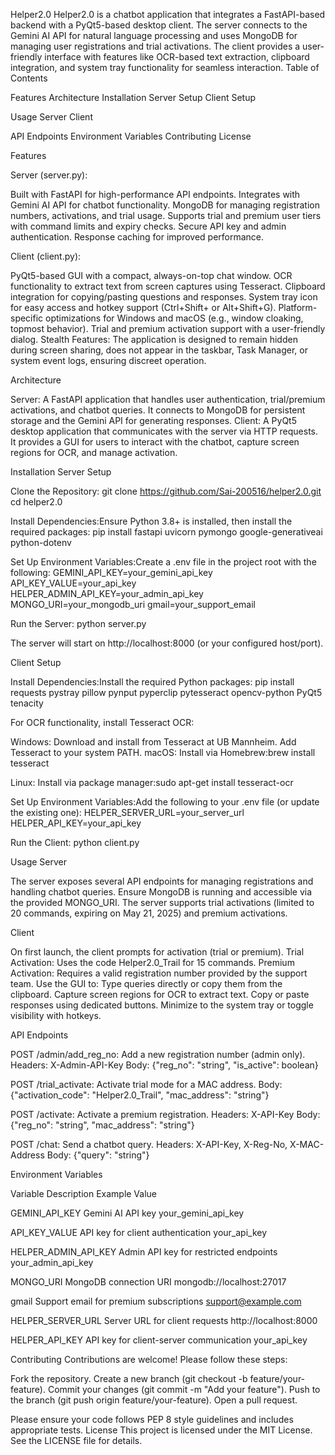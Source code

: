 Helper2.0
Helper2.0 is a chatbot application that integrates a FastAPI-based backend with a PyQt5-based desktop client. The server connects to the Gemini AI API for natural language processing and uses MongoDB for managing user registrations and trial activations. The client provides a user-friendly interface with features like OCR-based text extraction, clipboard integration, and system tray functionality for seamless interaction.
Table of Contents

Features
Architecture
Installation
Server Setup
Client Setup


Usage
Server
Client


API Endpoints
Environment Variables
Contributing
License

Features

Server (server.py):

Built with FastAPI for high-performance API endpoints.
Integrates with Gemini AI API for chatbot functionality.
MongoDB for managing registration numbers, activations, and trial usage.
Supports trial and premium user tiers with command limits and expiry checks.
Secure API key and admin authentication.
Response caching for improved performance.


Client (client.py):

PyQt5-based GUI with a compact, always-on-top chat window.
OCR functionality to extract text from screen captures using Tesseract.
Clipboard integration for copying/pasting questions and responses.
System tray icon for easy access and hotkey support (Ctrl+Shift+ or Alt+Shift+G).
Platform-specific optimizations for Windows and macOS (e.g., window cloaking, topmost behavior).
Trial and premium activation support with a user-friendly dialog.
Stealth Features: The application is designed to remain hidden during screen sharing, does not appear in the taskbar, Task Manager, or system event logs, ensuring discreet operation.



Architecture

Server: A FastAPI application that handles user authentication, trial/premium activations, and chatbot queries. It connects to MongoDB for persistent storage and the Gemini API for generating responses.
Client: A PyQt5 desktop application that communicates with the server via HTTP requests. It provides a GUI for users to interact with the chatbot, capture screen regions for OCR, and manage activation.

Installation
Server Setup

Clone the Repository:
git clone https://github.com/Sai-200516/helper2.0.git
cd helper2.0


Install Dependencies:Ensure Python 3.8+ is installed, then install the required packages:
pip install fastapi uvicorn pymongo google-generativeai python-dotenv


Set Up Environment Variables:Create a .env file in the project root with the following:
GEMINI_API_KEY=your_gemini_api_key
API_KEY_VALUE=your_api_key
HELPER_ADMIN_API_KEY=your_admin_api_key
MONGO_URI=your_mongodb_uri
gmail=your_support_email


Run the Server:
python server.py

The server will start on http://localhost:8000 (or your configured host/port).


Client Setup

Install Dependencies:Install the required Python packages:
pip install requests pystray pillow pynput pyperclip pytesseract opencv-python PyQt5 tenacity

For OCR functionality, install Tesseract OCR:

Windows: Download and install from Tesseract at UB Mannheim. Add Tesseract to your system PATH.
macOS: Install via Homebrew:brew install tesseract


Linux: Install via package manager:sudo apt-get install tesseract-ocr




Set Up Environment Variables:Add the following to your .env file (or update the existing one):
HELPER_SERVER_URL=your_server_url
HELPER_API_KEY=your_api_key


Run the Client:
python client.py



Usage
Server

The server exposes several API endpoints for managing registrations and handling chatbot queries.
Ensure MongoDB is running and accessible via the provided MONGO_URI.
The server supports trial activations (limited to 20 commands, expiring on May 21, 2025) and premium activations.

Client

On first launch, the client prompts for activation (trial or premium).
Trial Activation: Uses the code Helper2.0_Trail for 15 commands.
Premium Activation: Requires a valid registration number provided by the support team.
Use the GUI to:
Type queries directly or copy them from the clipboard.
Capture screen regions for OCR to extract text.
Copy or paste responses using dedicated buttons.
Minimize to the system tray or toggle visibility with hotkeys.



API Endpoints

POST /admin/add_reg_no: Add a new registration number (admin only).
Headers: X-Admin-API-Key
Body: {"reg_no": "string", "is_active": boolean}


POST /trial_activate: Activate trial mode for a MAC address.
Body: {"activation_code": "Helper2.0_Trail", "mac_address": "string"}


POST /activate: Activate a premium registration.
Headers: X-API-Key
Body: {"reg_no": "string", "mac_address": "string"}


POST /chat: Send a chatbot query.
Headers: X-API-Key, X-Reg-No, X-MAC-Address
Body: {"query": "string"}



Environment Variables



Variable
Description
Example Value



GEMINI_API_KEY
Gemini AI API key
your_gemini_api_key


API_KEY_VALUE
API key for client authentication
your_api_key


HELPER_ADMIN_API_KEY
Admin API key for restricted endpoints
your_admin_api_key


MONGO_URI
MongoDB connection URI
mongodb://localhost:27017


gmail
Support email for premium subscriptions
support@example.com


HELPER_SERVER_URL
Server URL for client requests
http://localhost:8000


HELPER_API_KEY
API key for client-server communication
your_api_key


Contributing
Contributions are welcome! Please follow these steps:

Fork the repository.
Create a new branch (git checkout -b feature/your-feature).
Commit your changes (git commit -m "Add your feature").
Push to the branch (git push origin feature/your-feature).
Open a pull request.

Please ensure your code follows PEP 8 style guidelines and includes appropriate tests.
License
This project is licensed under the MIT License. See the LICENSE file for details.
